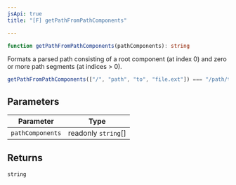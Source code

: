 ```yaml
---
jsApi: true
title: "[F] getPathFromPathComponents"

---
```

```ts
function getPathFromPathComponents(pathComponents): string
```

Formats a parsed path consisting of a root component (at index 0) and zero or more path
segments (at indices > 0).

```ts
getPathFromPathComponents(["/", "path", "to", "file.ext"]) === "/path/to/file.ext"
```

## Parameters

| Parameter | Type |
| ------ | ------ |
| `pathComponents` | readonly `string`[] |

## Returns

`string`
